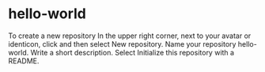 # hello-world
To create a new repository  In the upper right corner, next to your avatar or identicon, click  and then select New repository. Name your repository hello-world. Write a short description. Select Initialize this repository with a README.

